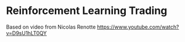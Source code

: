 # Reinforcement Learning Trading
Based on video from Nicolas Renotte
https://www.youtube.com/watch?v=D9sU1hLT0QY